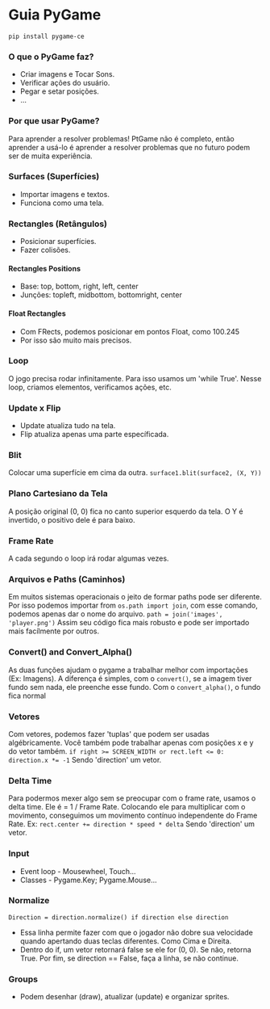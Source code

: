 # Guia PyGame
    pip install pygame-ce
### O que o PyGame faz?
- Criar imagens e Tocar Sons.
- Verificar ações do usuário.
- Pegar e setar posições.
- ...
### Por que usar PyGame?
Para aprender a resolver problemas!
PtGame não é completo, então aprender a usá-lo é aprender a resolver problemas que no futuro podem ser de muita experiência.
### Surfaces (Superfícies)
- Importar imagens e textos.
- Funciona como uma tela.
### Rectangles (Retângulos)
- Posicionar superfícies.
- Fazer colisões.
#### Rectangles Positions
- Base: top, bottom, right, left, center
- Junções: topleft, midbottom, bottomright, center
#### Float Rectangles
- Com FRects, podemos posicionar em pontos Float, como 100.245
- Por isso são muito mais precisos.
### Loop
O jogo precisa rodar infinitamente. Para isso usamos um 'while True'.
Nesse loop, criamos elementos, verificamos ações, etc.
### Update x Flip
- Update atualiza tudo na tela.
- Flip atualiza apenas uma parte específicada.
### Blit
Colocar uma superfície em cima da outra.
`surface1.blit(surface2, (X, Y))`
### Plano Cartesiano da Tela
A posição original (0, 0) fica no canto superior esquerdo da tela. 
O Y é invertido, o positivo dele é para baixo.
### Frame Rate
A cada segundo o loop irá rodar algumas vezes.
### Arquivos e Paths (Caminhos)
Em muitos sistemas operacionais o jeito de formar paths pode ser diferente.
Por isso podemos importar from `os.path import join`, com esse comando, podemos apenas dar o nome do arquivo.
`path = join('images', 'player.png')`
Assim seu código fica mais robusto e pode ser importado mais facílmente por outros.
### Convert() and Convert_Alpha()
As duas funções ajudam o pygame a trabalhar melhor com importações (Ex: Imagens).
A diferença é simples, com o `convert()`, se a imagem tiver fundo sem nada, ele preenche esse fundo.
Com o `convert_alpha()`, o fundo fica normal
### Vetores
Com vetores, podemos fazer 'tuplas' que podem ser usadas algébricamente.
Você também pode trabalhar apenas com posições x e y do vetor também.
`if right >= SCREEN_WIDTH or rect.left <= 0: direction.x *= -1`
Sendo 'direction' um vetor.
### Delta Time
Para podermos mexer algo sem se preocupar com o frame rate, usamos o delta time. Ele é = 1 / Frame Rate. 
Colocando ele para multiplicar com o movimento, conseguimos um movimento contínuo independente do Frame Rate.
Ex: `rect.center += direction * speed * delta`
Sendo 'direction' um vetor.
### Input 
- Event loop - Mousewheel, Touch...
- Classes - Pygame.Key; Pygame.Mouse...
### Normalize
`Direction = direction.normalize() if direction else direction`
- Essa linha permite fazer com que o jogador não dobre sua velocidade quando apertando duas teclas diferentes. Como Cima e Direita.
- Dentro do if, um vetor retornará false se ele for (0, 0). Se não, retorna True. Por fim, se direction == False, faça a linha, se não continue.
### Groups
- Podem desenhar (draw), atualizar (update) e organizar sprites.